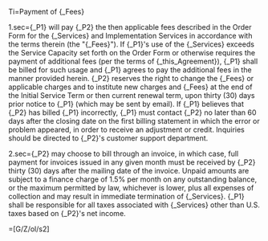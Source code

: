 Ti=Payment of {_Fees}

1.sec={_P1} will pay {_P2} the then applicable fees described in the Order Form for the {_Services} and Implementation Services in accordance with the terms therein (the "{_Fees}").  If {_P1}'s use of the {_Services} exceeds the Service Capacity set forth on the Order Form or otherwise requires the payment of additional fees (per the terms of {_this_Agreement}), {_P1} shall be billed for such usage and {_P1} agrees to pay the additional fees in the manner provided herein.  {_P2} reserves the right to change the {_Fees} or applicable charges and to institute new charges and {_Fees} at the end of the Initial Service Term or then current renewal term, upon thirty (30) days prior notice to {_P1} (which may be sent by email). If {_P1} believes that {_P2} has billed {_P1} incorrectly, {_P1} must contact {_P2} no later than 60 days after the closing date on the first billing statement in which the error or problem appeared, in order to receive an adjustment or credit.  Inquiries should be directed to {_P2}'s customer support department.

2.sec={_P2} may choose to bill through an invoice, in which case, full payment for invoices issued in any given month must be received by {_P2} thirty (30) days after the mailing date of the invoice.  Unpaid amounts are subject to a finance charge of 1.5% per month on any outstanding balance, or the maximum permitted by law, whichever is lower, plus all expenses of collection and may result in immediate termination of {_Services}. {_P1} shall be responsible for all taxes associated with {_Services} other than U.S. taxes based on {_P2}'s net income.


=[G/Z/ol/s2] 
